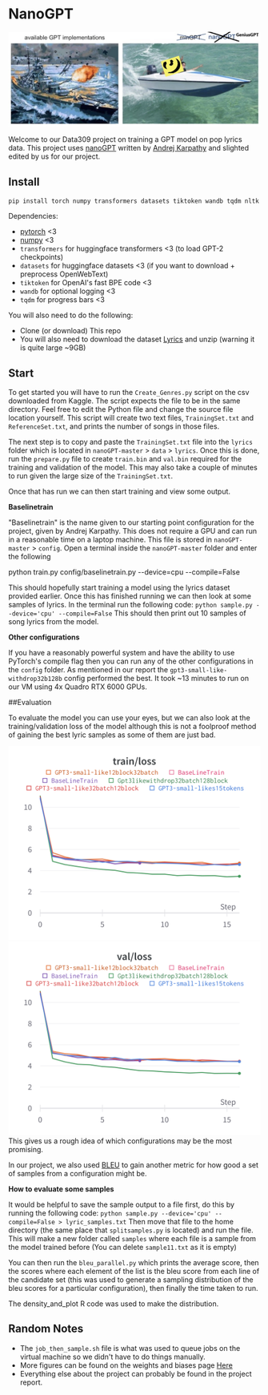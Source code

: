 
# NanoGPT

![nanoGPT](assets/gengpt.jpg)


Welcome to our Data309 project on training a GPT model on pop lyrics data. This project uses [nanoGPT](https://github.com/karpathy/nanoGPT) written by [Andrej Karpathy](https://github.com/karpathy) and slighted edited by us for our project.


## Install

```
pip install torch numpy transformers datasets tiktoken wandb tqdm nltk
```

Dependencies:

- [pytorch](https://pytorch.org) <3
- [numpy](https://numpy.org/install/) <3
-  `transformers` for huggingface transformers <3 (to load GPT-2 checkpoints)
-  `datasets` for huggingface datasets <3 (if you want to download + preprocess OpenWebText)
-  `tiktoken` for OpenAI's fast BPE code <3
-  `wandb` for optional logging <3
-  `tqdm` for progress bars <3

You will also need to do the following:
 - Clone (or download) This repo
 - You will also need to download the dataset [Lyrics](https://www.kaggle.com/datasets/carlosgdcj/genius-song-lyrics-with-language-information) and unzip (warning it is quite large ~9GB)

## Start

To get started you will have to run the `Create_Genres.py` script on the csv downloaded from Kaggle. The script expects the file to be in the same directory. Feel free to edit the Python file and change the source file location yourself.
This script will create two text files, `TrainingSet.txt` and `ReferenceSet.txt`, and prints the number of songs in those files. 

The next step is to copy and paste the `TrainingSet.txt` file into the `lyrics` folder which is located in `nanoGPT-master` > `data` > `lyrics`. Once this is done, run the `prepare.py` file to create `train.bin` and `val.bin` required for the training and validation of the model. This may also take a couple of minutes to run given the large size of the `TrainingSet.txt`.

Once that has run we can then start training and view some output.

**Baselinetrain** 

"Baselinetrain" is the name given to our starting point configuration for the project, given by Andrej Karpathy. This does not require a GPU and can run in a reasonable time on a laptop machine. This file is stored in `nanoGPT-master` > `config`.
Open a terminal inside the `nanoGPT-master` folder and enter the following

python train.py config/baselinetrain.py --device=cpu --compile=False 

This should hopefully start training a model using the lyrics dataset provided earlier. Once this has finished running we can then look at some samples of lyrics.
In the terminal run the following code:
`python sample.py --device='cpu' --compile=False`
This should then print out 10 samples of song lyrics from the model.


**Other configurations**

If you have a reasonably powerful system and have the ability to use PyTorch's compile flag then you can run any of the other configurations in the `config` folder.
As mentioned in our report the `gpt3-small-like-withdrop32b128b` config performed the best. It took ~13 minutes to run on our VM using 4x Quadro RTX 6000 GPUs. 


##Evaluation

To evaluate the model you can use your eyes, but we can also look at the training/validation loss of the model although this is not a foolproof method of gaining the best lyric samples as some of them are just bad.

![nanoGPT](assets/train_loss.png)
![nanoGPT](assets/val_loss.png)
This gives us a rough idea of which configurations may be the most promising.

In our project, we also used [BLEU](https://en.wikipedia.org/wiki/BLEU) to gain another metric for how good a set of samples from a configuration might be.


**How to evaluate some samples**
 
 It would be helpful to save the sample output to a file first, do this by running the following code:
  `python sample.py --device='cpu' --compile=False > lyric_samples.txt`
Then move that file to the home directory (the same place that `splitsamples.py` is located) and run the file. 
This will make a new folder called `samples` where each file is a sample from the model trained before (You can delete `sample11.txt` as it is empty)

You can then run the `bleu_parallel.py` which prints the average score, then the scores where each element of the list is the bleu score from each line of the candidate set (this was used to generate a sampling distribution of the bleu scores for a particular configuration), then finally the time taken to run.

The density_and_plot R code was used to make the distribution.


## Random Notes 
 - The `job_then_sample.sh` file is what was used to queue jobs on the virtual machine so we didn't have to do things manually.
 - More figures can be found on the weights and biases page [Here](https://api.wandb.ai/links/data309nanogpt23/6uexd8z9)
 - Everything else about the project can probably be found in the project report.

